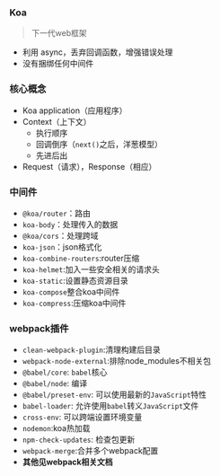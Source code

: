 ### Koa

> 下一代web框架

- 利用 async，丢弃回调函数，增强错误处理
- 没有捆绑任何中间件

### 核心概念

- Koa application（应用程序）
- Context（上下文）
    - 执行顺序
    - 回调倒序（`next()`之后，洋葱模型）
    - 先进后出
- Request（请求），Response（相应）

### 中间件

- `@koa/router`：路由
- `koa-body`：处理传入的数据
- `@koa/cors`：处理跨域
- `koa-json`：json格式化
- `koa-combine-routers`:router压缩
- `koa-helmet`:加入一些安全相关的请求头
- `koa-static`:设置静态资源目录
- `koa-compose`整合koa中间件
- `koa-compress`:压缩koa中间件

### webpack插件

- `clean-webpack-plugin`:清理构建后目录
- `webpack-node-external`:排除node_modules不相关包
- `@babel/core`: `babel`核心
- `@babel/node`: 编译
- `@babel/preset-env`: 可以使用最新的`JavaScript`特性
- `babel-loader`: 允许使用`babel`转义`JavaScript`文件
- `cross-env`: 可以跨端设置环境变量
- `nodemon`:koa热加载
- `npm-check-updates`: 检查包更新
- `webpack-merge`:合并多个webpack配置
- **其他见webpack相关文档**
